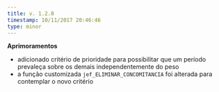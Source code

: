 ```yaml
---
title: v. 1.2.0
timestamp: 10/11/2017 20:46:46
type: minor
---
```


**Aprimoramentos**
+ adicionado critério de prioridade para possibilitar que um período prevaleça sobre os demais independentemente do peso
+ a função customizada `jef_ELIMINAR_CONCOMITANCIA` foi alterada para contemplar o novo critério